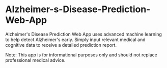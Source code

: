 # Alzheimer-s-Disease-Prediction-Web-App
Alzheimer's Disease Prediction Web App uses advanced machine learning to help detect Alzheimer's early. Simply input relevant medical and cognitive data to receive a detailed prediction report. 

Note: This app is for informational purposes only and should not replace professional medical advice.
